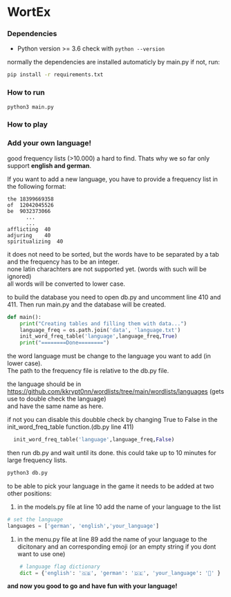 # WortEx

<!-- TODO description -->

### Dependencies

- Python version >= 3.6
  check with `python --version`

normally the dependencies are installed automaticly by main.py
if not, run:
```bash
pip install -r requirements.txt
```

### How to run
```bash
python3 main.py
```

### How to play


### Add your own language!

good frequency lists (>10.000) a hard to find. Thats why we so far only support **english and german**.

If you want to add a new language, you have to provide a frequency list in the following format:
```csv
the	18399669358
of	12042045526
be	9032373066
      ...
      ...
afflicting	40
adjuring	40
spiritualizing	40
```
it does not need to be sorted, but the words have to be separated by a tab and the frequency has to be an integer.\
none latin charachters are not supported yet. (words with such will be ignored)\
all words will be converted to lower case.

to build the database you need to open db.py and uncomment line 410 and 411. Then run main.py and the database will be created.
```python
def main():
    print("Creating tables and filling them with data...")
    language_freq = os.path.join('data', 'language.txt')
    init_word_freq_table('language',language_freq,True)
    print("========Done========")
```
the word language must be change to the language you want to add (in lower case).\
The path to the frequency file is relative to the db.py file.

the language should be in https://github.com/kkrypt0nn/wordlists/tree/main/wordlists/languages (gets use to double check the language)\
and have the same name as here.

if not you can disable this doubble check by changing True to False in the init_word_freq_table function.(db.py line 411)
```python
  init_word_freq_table('language',language_freq,False)
```

then run db.py and wait until its done. this could take up to 10 minutes for large frequency lists.
```bash
python3 db.py
```

to be able to pick your language in the game it needs to be added at two other positions:
1. in the models.py file at line 10 add the name of your language to the list
```python
# set the language
languages = ['german', 'english','your_language']
```
1. in the menu.py file at line 89 add the name of your language to the dicitonary and an corresponding emoji (or an empty string if you dont want to use one)
```python
    # language flag dictionary
    dict = {'english': '🇬🇧', 'german': '🇩🇪', 'your_language': '🦤' }
```

**and now you good to go and have fun with your language!**